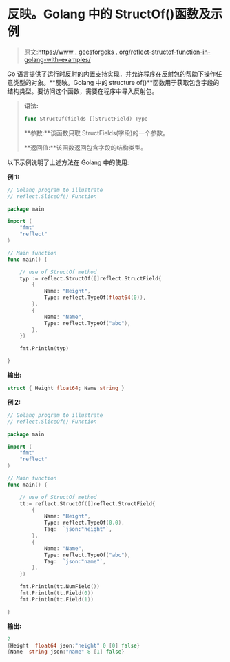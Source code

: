# 反映。Golang 中的 StructOf()函数及示例

> 原文:[https://www . geesforgeks . org/reflect-structof-function-in-golang-with-examples/](https://www.geeksforgeeks.org/reflect-structof-function-in-golang-with-examples/)

Go 语言提供了运行时反射的内置支持实现，并允许程序在反射包的帮助下操作任意类型的对象。**反映。Golang 中的 structure of()**函数用于获取包含字段的结构类型。要访问这个函数，需要在程序中导入反射包。

> **语法:**
> 
> ```go
> func StructOf(fields []StructField) Type
> 
> ```
> 
> **参数:**该函数只取 StructFields(字段)的一个参数。
> 
> **返回值:**该函数返回包含字段的结构类型。

以下示例说明了上述方法在 Golang 中的使用:

**例 1:**

```go
// Golang program to illustrate
// reflect.SliceOf() Function 

package main

import (
    "fmt"
    "reflect"
)

// Main function
func main() {

    // use of StructOf method
    typ := reflect.StructOf([]reflect.StructField{
        {
            Name: "Height",
            Type: reflect.TypeOf(float64(0)),
        },
        {
            Name: "Name",
            Type: reflect.TypeOf("abc"),
        },
    })

    fmt.Println(typ)

}
```

**输出:**

```go
struct { Height float64; Name string }

```

**例 2:**

```go
// Golang program to illustrate
// reflect.SliceOf() Function 

package main

import (
    "fmt"
    "reflect"
)

// Main function
func main() {

    // use of StructOf method
    tt:= reflect.StructOf([]reflect.StructField{
        {
            Name: "Height",
            Type: reflect.TypeOf(0.0),
            Tag:  `json:"height"`,
        },
        {
            Name: "Name",
            Type: reflect.TypeOf("abc"),
            Tag:  `json:"name"`,
        },
    })

    fmt.Println(tt.NumField()) 
    fmt.Println(tt.Field(0))
    fmt.Println(tt.Field(1))

}
```

**输出:**

```go
2
{Height  float64 json:"height" 0 [0] false}
{Name  string json:"name" 8 [1] false}

```